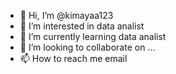 - 👋 Hi, I’m @kimayaa123
- 👀 I’m interested in data analist
- 🌱 I’m currently learning data analist
- 💞️ I’m looking to collaborate on ...
- 📫 How to reach me email

<!---
kimayaa123/kimayaa123 is a ✨ special ✨ repository because its `README.md` (this file) appears on your GitHub profile.
You can click the Preview link to take a look at your changes.
--->
